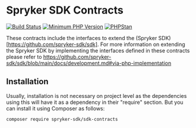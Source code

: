 # Spryker SDK Contracts

[![Build Status](https://github.com/spryker-sdk/sdk-contracts/workflows/CI/badge.svg?branch=master)](https://github.com/spryker-sdk/sdk-contracts/actions?query=workflow%3ACI+branch%3Amaster)
[![Minimum PHP Version](https://img.shields.io/badge/php-%3E%3D%208.0-8892BF.svg)](https://php.net/)
[![PHPStan](https://img.shields.io/badge/PHPStan-level%208-brightgreen.svg?style=flat)](https://phpstan.org/)

These contracts include the interfaces to extend the (Spryker SDK)[https://github.com/spryker-sdk/sdk].
For more information on extending the Spryker SDK by implementing the interfaces defined in these contracts please refer to https://github.com/spryker-sdk/sdk/blob/main/docs/development.md#via-php-implementation

## Installation

Usually, installation is not necessary on project level as the dependencies using this will have it as a dependency in their "require" section.
But you can install it using Composer as follows:

```
composer require spryker-sdk/sdk-contracts
```